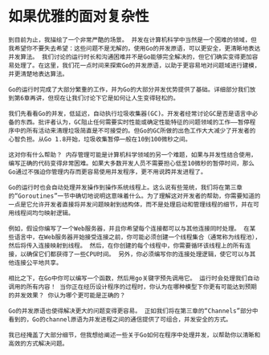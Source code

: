 # 如果优雅的面对复杂性
    到目前为止，我描绘了一个非常严酷的场景。 并发在计算机科学中当然是一个困难的领域，但我希望你不要失去希望：这些问题不是无解的，使用Go的并发原语，可以更安全，更清晰地表达并发算法。 我们讨论的运行时长和沟通困难并不是Go能够完全解决的，但它们确实变得更加容易处理了。在这里，我们花一点时间来探索Go的并发原语，以助于更容易地对问题域进行建模，并更清楚地表达算法。

    Go的运行时完成了大部分繁重的工作，并为Go的大部分并发优势提供了基础。详细部分我们放到第6章再讲，但现在让我们讨论下它是如何让人生变得轻松的。

    我们先看看Go的并发，低延迟，自动执行垃圾收集器(GC)。开发者经常讨论GC是否是语言中必备的东西。批评者认为，GC阻止任何需要实时性能或确定性能特征的问题领域的工作——暂停程序中的所有活动来清理垃圾简直是不可接受的。但Go的GC所做的出色工作大大减少了开发者的心智负担。从Go 1.8开始，垃圾收集暂停一般在10到100微秒之间。

    这对你有什么帮助？ 内存管理可能是计算机科学领域的另一个难题，如果与并发性结合使用，编写正确的代码变得非常困难。如果大多数开发人员不需要担心低至10微秒的暂停时间，那么Go通过不强迫你管理内存而更容易使用并发程序，更不用说跨并发进程了。

    Go的运行时也会自动处理并发操作到操作系统线程上。这么说有些笼统，我们将在第三章的“Goroutines”一节中确切地说明这意味着什么。为了理解这对开发者的帮助，你需要知道的一点是它允许开发者直接将并发问题映射到结构体，而不是处理启动和管理线程的细节，并在可用线程间均匀映射逻辑。

    例如，假设你编写了一个Web服务器，并且你希望每个连接都可以与其他连接同时处理。 在某些语言中，在Web服务器开始接受连接之前，你可能必须创建一个线程集合（通常称为线程池），然后将传入连接映射到线程。 然后，在你创建的每个线程中，你需要循环该线程上的所有连接，以确保它们都获得了一些CPU时间。 另外，你必须编写你的连接处理逻辑，使它可以与其他连接公平地共享。

    相比之下，在Go中你可以编写一个函数，然后用go关键字预先调用它。 运行时会处理我们自动调用的所有内容！ 当你正在经历设计程序的过程时，你认为在哪种模型下你更有可能达到预期的并发效果？ 你认为哪个更可能是正确的？

    Go的并发原语也使得解决更大的问题变得更容易。 正如我们将在第三章的“Channels”部分中看到的，Go的channel原语为并发进程之间的通信提供了可组合，并发安全的方式。

    我已经掩盖了大部分细节，但我想给阐述一些关于Go如何在程序中处理并发，以帮助你以清晰和高效的方式解决问题。
